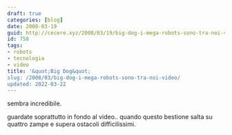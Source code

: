 ```yaml
---
draft: true
categories: [blog]
date: 2008-03-19
guid: http://cecere.xyz/2008/03/19/big-dog-i-mega-robots-sono-tra-noi-video/
id: 758
tags:
- robots
- tecnologia
- video
title: '&quot;Big Dog&quot; 
slug: /2008/03/big-dog-i-mega-robots-sono-tra-noi-video/
updated: 2022-03-22
---
```


sembra incredibile.
  
guardate soprattutto in fondo al video.. quando questo bestione salta su quattro zampe e supera ostacoli difficilissimi.